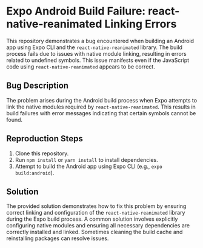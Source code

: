 # Expo Android Build Failure: react-native-reanimated Linking Errors

This repository demonstrates a bug encountered when building an Android app using Expo CLI and the `react-native-reanimated` library. The build process fails due to issues with native module linking, resulting in errors related to undefined symbols. This issue manifests even if the JavaScript code using `react-native-reanimated` appears to be correct.

## Bug Description

The problem arises during the Android build process when Expo attempts to link the native modules required by `react-native-reanimated`.  This results in build failures with error messages indicating that certain symbols cannot be found. 

## Reproduction Steps

1. Clone this repository.
2. Run `npm install` or `yarn install` to install dependencies.
3. Attempt to build the Android app using Expo CLI (e.g., `expo build:android`).

## Solution

The provided solution demonstrates how to fix this problem by ensuring correct linking and configuration of the `react-native-reanimated` library during the Expo build process.  A common solution involves explicitly configuring native modules and ensuring all necessary dependencies are correctly installed and linked.  Sometimes cleaning the build cache and reinstalling packages can resolve issues.